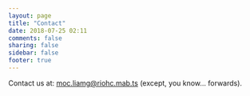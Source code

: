 ```yaml
---
layout: page
title: "Contact"
date: 2018-07-25 02:11
comments: false
sharing: false
sidebar: false
footer: true
---
```

Contact us at: moc.liamg@riohc.mab.ts (except, you know... forwards).
